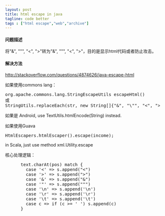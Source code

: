 ```yaml
---
layout: post
title: html escape in java
tagline: code better
tags : ["html escape","web","archive"]
---
```


#### 问题描述

将"&", "\"", "<", ">"转为"&amp;", "&quot;", "&lt;", "&gt;"，目的是显示html代码或者防止攻击。

#### 解决方法

http://stackoverflow.com/questions/4874626/java-escape-html

如果使用commons lang：

<pre>
org.apache.commons.lang.StringEscapeUtils escapeHtml()
或
StringUtils.replaceEach(str, new String[]{"&", "\"", "<", ">"}, new String[]{"&amp;", "&quot;", "&lt;", "&gt;"})
</pre>

如果是 Android, use TextUtils.htmlEncode(String) instead.

如果使用Guava

<pre>
HtmlEscapers.htmlEscaper().escape(income);
</pre>


in Scala, just use method xml.Utility.escape

核心处理逻辑：

<pre>
      text.charAt(pos) match {
        case '<' => s.append("&lt;")
        case '>' => s.append("&gt;")
        case '&' => s.append("&amp;")
        case '"' => s.append("&quot;")
        case '\n' => s.append('\n')
        case '\r' => s.append('\r')
        case '\t' => s.append('\t')
        case c => if (c >= ' ') s.append(c)
      }
</pre>







